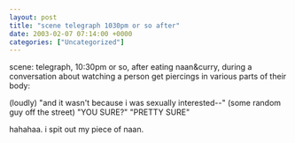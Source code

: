 ```yaml
---
layout: post
title: "scene telegraph 1030pm or so after"
date: 2003-02-07 07:14:00 +0000
categories: ["Uncategorized"]
---
```


scene: telegraph, 10:30pm or so, after eating naan&curry, during a conversation about watching a person get piercings in various parts of their body:

(loudly) "and it wasn't because i was sexually interested--"
(some random guy off the street) "YOU SURE?"
"PRETTY SURE"

hahahaa. i spit out my piece of naan.